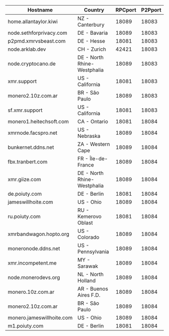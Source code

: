 Hostname | Country | RPCport | P2Pport
--- | --- | --- | ---
home.allantaylor.kiwi | NZ - Canterbury | 18089 | 18083
node.sethforprivacy.com | DE - Bavaria | 18089 | 18083
p2pmd.xmrvsbeast.com | DE - Hesse | 18081 | 18083
node.arklab.dev | CH - Zurich | 42421 | 18083
node.cryptocano.de | DE - North Rhine-Westphalia | 18089 | 18083
xmr.support | US - California | 18081 | 18083
monero2.10z.com.ar | BR - São Paulo | 18089 | 18083
sf.xmr.support | US - California | 18081 | 18083
monero1.heitechsoft.com | CA - Ontario | 18081 | 18084
xmrnode.facspro.net | US - Nebraska | 18089 | 18084
bunkernet.ddns.net | ZA - Western Cape | 18089 | 18084
fbx.tranbert.com | FR - Île-de-France | 18089 | 18084
xmr.giize.com | DE - North Rhine-Westphalia | 18089 | 18084
de.poiuty.com | DE - Berlin | 18081 | 18084
jameswillhoite.com | US - Ohio | 18089 | 18084
ru.poiuty.com | RU - Kemerovo Oblast | 18081 | 18084
xmrbandwagon.hopto.org | US - Colorado | 18089 | 18084
moneronode.ddns.net | US - Pennsylvania | 18089 | 18084
xmr.incompetent.me | MY - Sarawak | 18089 | 18084
node.monerodevs.org | NL - North Holland | 18089 | 18084
monero.10z.com.ar | AR - Buenos Aires F.D. | 18089 | 18084
monero2.10z.com.ar | BR - São Paulo | 18089 | 18084
monero.jameswillhoite.com | US - Ohio | 18089 | 18084
m1.poiuty.com | DE - Berlin | 18081 | 18084
